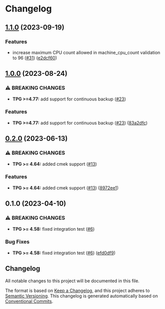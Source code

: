 # Changelog

## [1.1.0](https://github.com/GoogleCloudPlatform/terraform-google-alloy-db/compare/v1.0.0...v1.1.0) (2023-09-19)


### Features

* increase maximum CPU count allowed in machine_cpu_count validation to 96 ([#31](https://github.com/GoogleCloudPlatform/terraform-google-alloy-db/issues/31)) ([e2dcf60](https://github.com/GoogleCloudPlatform/terraform-google-alloy-db/commit/e2dcf60b424345327ed1a44798b673bd3a157ea7))

## [1.0.0](https://github.com/GoogleCloudPlatform/terraform-google-alloy-db/compare/v0.2.0...v1.0.0) (2023-08-24)


### ⚠ BREAKING CHANGES

* **TPG >=4.77:** add support for continuous backup ([#23](https://github.com/GoogleCloudPlatform/terraform-google-alloy-db/issues/23))

### Features

* **TPG >=4.77:** add support for continuous backup ([#23](https://github.com/GoogleCloudPlatform/terraform-google-alloy-db/issues/23)) ([83a2dfc](https://github.com/GoogleCloudPlatform/terraform-google-alloy-db/commit/83a2dfc1ee2aadcb0c65102beb9ff1c55cb68c28))

## [0.2.0](https://github.com/GoogleCloudPlatform/terraform-google-alloy-db/compare/v0.1.0...v0.2.0) (2023-06-13)


### ⚠ BREAKING CHANGES

* **TPG >= 4.64:** added cmek support ([#13](https://github.com/GoogleCloudPlatform/terraform-google-alloy-db/issues/13))

### Features

* **TPG >= 4.64:** added cmek support ([#13](https://github.com/GoogleCloudPlatform/terraform-google-alloy-db/issues/13)) ([8972ee1](https://github.com/GoogleCloudPlatform/terraform-google-alloy-db/commit/8972ee1a75d5f0d18fe0ea35a15edcdb81238e24))

## 0.1.0 (2023-04-10)


### ⚠ BREAKING CHANGES

* **TPG >= 4.58:** fixed integration test ([#6](https://github.com/GoogleCloudPlatform/terraform-google-alloy-db/issues/6))

### Bug Fixes

* **TPG >= 4.58:** fixed integration test ([#6](https://github.com/GoogleCloudPlatform/terraform-google-alloy-db/issues/6)) ([efd0df9](https://github.com/GoogleCloudPlatform/terraform-google-alloy-db/commit/efd0df910cf1e9dd4dab76b2d91856e5338999de))

## Changelog

All notable changes to this project will be documented in this file.

The format is based on
[Keep a Changelog](https://keepachangelog.com/en/1.0.0/),
and this project adheres to
[Semantic Versioning](https://semver.org/spec/v2.0.0.html).
This changelog is generated automatically based on [Conventional Commits](https://www.conventionalcommits.org/en/v1.0.0/).
